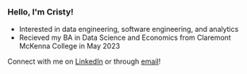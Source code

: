 ### Hello, I'm Cristy!

- Interested in data engineering, software engineering, and analytics
- Recieved my BA in Data Science and Economics from Claremont McKenna College in May 2023

Connect with me on [LinkedIn](https://www.linkedin.com/in/cristy-wei/) or through [email](mailto:criwei@hmc.edu)!

<!--
**cristywei/cristywei** is a ✨ _special_ ✨ repository because its `README.md` (this file) appears on your GitHub profile.

Here are some ideas to get you started:

- 🔭 I’m currently working on ...
- 🌱 I’m currently learning ...
- 👯 I’m looking to collaborate on ...
- 🤔 I’m looking for help with ...
- 💬 Ask me about ...
- 📫 How to reach me: ...
- 😄 Pronouns: ...
- ⚡ Fun fact: ...
-->
